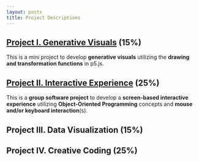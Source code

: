 ```yaml
---
layout: posts
title: Project Descriptions
---
```


## [Project I. Generative Visuals](https://docs.google.com/document/d/1HF_XvDINWOYGLN8fGhALrKMd0CtyKGAMrymBe70Ln_M/edit?usp=sharing) (15%)

This is a mini project to develop **generative visuals** utilizing the **drawing
and transformation functions** in p5.js.

## [Project II. Interactive Experience](https://docs.google.com/document/d/1KyPnTRqoMipSgxU10QJ_ey74tY0YETPe3Q9Xt26TWRo/edit?usp=drive_web&ouid=112951101116018294463) (25%)

This is a **group software project** to develop a **screen-based interactive
experience** utilizing **Object-Oriented Programming** concepts and **mouse and/or
keyboard interaction**(s).

## Project III. Data Visualization (15%)

## Project IV. Creative Coding (25%)

